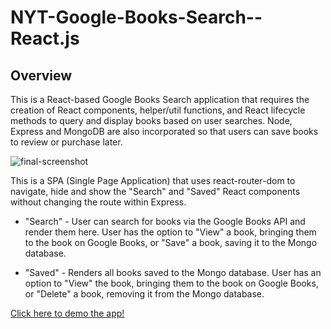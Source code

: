 # NYT-Google-Books-Search--React.js

## Overview
This is a React-based Google Books Search application that requires the creation of React components, helper/util functions, and React lifecycle methods to query and display books based on user searches. Node, Express and MongoDB are also incorporated so that users can save books to review or purchase later.

![final-screenshot]()

This is a SPA (Single Page Application) that uses react-router-dom to navigate, hide and show the "Search" and "Saved" React components without changing the route within Express.

* "Search" - User can search for books via the Google Books API and render them here. User has the option to "View" a book, bringing them to the book on Google Books, or "Save" a book, saving it to the Mongo database.

* "Saved" - Renders all books saved to the Mongo database. User has an option to "View" the book, bringing them to the book on Google Books, or "Delete" a book, removing it from the Mongo database.

[Click here to demo the app!]() 